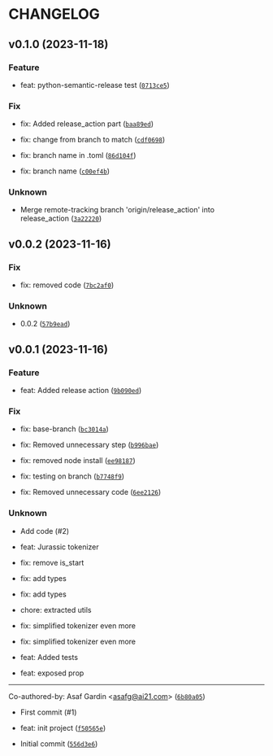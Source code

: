 # CHANGELOG



## v0.1.0 (2023-11-18)

### Feature

* feat: python-semantic-release test ([`0713ce5`](https://github.com/AI21Labs/jurassic-tokenization/commit/0713ce5912c743e31b067cb25dd76dd63af8019d))

### Fix

* fix: Added release_action part ([`baa89ed`](https://github.com/AI21Labs/jurassic-tokenization/commit/baa89ed3610b85a037a472efb08d5f0132838c58))

* fix: change from branch to match ([`cdf0698`](https://github.com/AI21Labs/jurassic-tokenization/commit/cdf0698d328e961e00136f3001a52c549771e4fa))

* fix: branch name in .toml ([`86d104f`](https://github.com/AI21Labs/jurassic-tokenization/commit/86d104ff7431f0d775cee0c144ffbf93382ec558))

* fix: branch name ([`c00ef4b`](https://github.com/AI21Labs/jurassic-tokenization/commit/c00ef4b65fd6f3effacf06e8626c4b7d11fca9de))

### Unknown

* Merge remote-tracking branch &#39;origin/release_action&#39; into release_action ([`3a22220`](https://github.com/AI21Labs/jurassic-tokenization/commit/3a222201fcf3ed9dbc318e67163115e09eeff9e4))


## v0.0.2 (2023-11-16)

### Fix

* fix: removed code ([`7bc2af0`](https://github.com/AI21Labs/jurassic-tokenization/commit/7bc2af02057381c8e0804fa8f4a7f578de3753eb))

### Unknown

* 0.0.2 ([`57b9ead`](https://github.com/AI21Labs/jurassic-tokenization/commit/57b9ead247f9e922890ac2aa13f844599dd17a17))


## v0.0.1 (2023-11-16)

### Feature

* feat: Added release action ([`9b090ed`](https://github.com/AI21Labs/jurassic-tokenization/commit/9b090edc62f719a4bfc0832684c4e7344307f2ea))

### Fix

* fix: base-branch ([`bc3014a`](https://github.com/AI21Labs/jurassic-tokenization/commit/bc3014a9ba406869c7995af1ddf88dd88b6f2841))

* fix: Removed unnecessary step ([`b996bae`](https://github.com/AI21Labs/jurassic-tokenization/commit/b996bae805b8af2b1fee1a24d4effaf13ef08de4))

* fix: removed node install ([`ee98187`](https://github.com/AI21Labs/jurassic-tokenization/commit/ee981870035af122197df7bd170c8650e8c64dc1))

* fix: testing on branch ([`b7748f9`](https://github.com/AI21Labs/jurassic-tokenization/commit/b7748f914d9f0038666a0f1a87d931a37caae7f7))

* fix: Removed unnecessary code ([`6ee2126`](https://github.com/AI21Labs/jurassic-tokenization/commit/6ee2126cf57f30cbe0785d1afa3cdb460c1115db))

### Unknown

* Add code (#2)

* feat: Jurassic tokenizer

* fix: remove is_start

* fix: add types

* fix: add types

* chore: extracted utils

* fix: simplified tokenizer even more

* fix: simplified tokenizer even more

* feat: Added tests

* feat: exposed prop

---------

Co-authored-by: Asaf Gardin &lt;asafg@ai21.com&gt; ([`6b80a05`](https://github.com/AI21Labs/jurassic-tokenization/commit/6b80a05549267e44e59f8ae40a92e4de68df979c))

* First commit (#1)

* feat: init project ([`f50565e`](https://github.com/AI21Labs/jurassic-tokenization/commit/f50565eeb8d7259dec565f1292592d66b479f962))

* Initial commit ([`556d3e6`](https://github.com/AI21Labs/jurassic-tokenization/commit/556d3e64af018cf7269d9face370099900aec8eb))
